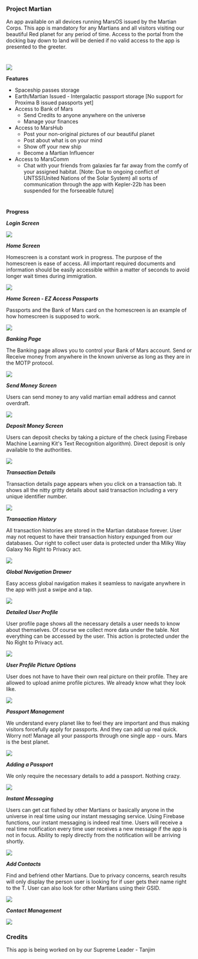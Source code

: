 ### Project Martian
An app available on all devices running MarsOS issued by the Martian Corps. This app is mandatory for any Martians and all visitors visiting our beautiful Red planet for any period of time. Access to the portal from the docking bay down to land will be denied if no valid access to the app is presented to the greeter.

# 

![](https://i.imgur.com/hm5XPfL.png)

**Features**
- Spaceship passes storage
- Earth/Martian Issued - Intergalactic passport storage [No support for Proxima B issued passports yet]
- Access to Bank of Mars
  - Send Credits to anyone anywhere on the universe
  - Manage your finances
- Access to MarsHub
  - Post your non-original pictures of our beautiful planet
  - Post about what is on your mind
  - Show off your new ship
  - Become a Martian Influencer
- Access to MarsComm
  - Chat with your friends from galaxies far far away from the comfy of your assigned habitat. [Note: Due to ongoing conflict of UNTSS(United Nations of the Solar System) all sorts of communication through the app with Kepler-22b has been suspended for the forseeable future]

# 

**Progress**

***Login Screen***

![](https://i.imgur.com/P8tOhic.png)

***Home Screen***

Homescreen is a constant work in progress. The purpose of the homescreen is ease of access. All important required documents and information should be easily accessible within a matter of seconds to avoid longer wait times during immigration.

![](https://lh3.googleusercontent.com/THNLqqXsrCLgPGoVSMKZkvjU0GJKVzbHhYzmVLbZUb0jYB7Ry-O0E9WDlJb9cxUYUYMJONGcz0B1G8mBL4g0-A2sGtOCKetJEKq92KXX_KfkvY5lA68inQIVKivVmZFjmLwNNUw281g73dopSof35WBXtiR4YLSiJsFVsLK7A0fVMq3M6I7dkGqNibIvIKc46rWjS9nNU_2UNxF-nse_I2GgwEGEDN5fcOKbQmTy0OLqTz2AK8WvFhxo9bio8U68xFQII5Rvc7ryshoiTV1IhV1oVtSdhEZPKNMGNN3g_IpFrvmqnWztDIi8KaB6XFSQBXSsj7RFl9ENfgMZXopx8H6ccI1BBX-0HG1HYSjAdcL2EQUNbXUAUOOE3eGF2FIw4lAL4mq8LIEpkSVPfZ4TLjwMb6LDw9ibkBi8XARpzuLzNB5zdUUo8W-zmm0QRC4Yev_XkU0d5X6PbB-AaMvu_KyPpQxJ_1ct0G-V_SdmDsc6UGZ6Tbe272rmw9v8y9XavCqEatgRJTye5oktR-0sKnCt95ndu0i74Jsf5PaxHfRzWi1Rpk2KCWaEqT1ntoFb0XzGg9tsMUt_rVFKerAKD1PLmr2xy3-dmjgAAqiKJ7WlN4ECUZdRpTWOPRYgWkuPgf5alrdJ7QpvNtSD1hteOiS4Ohwr9FG9=w604-h1307-no)

***Home Screen - EZ Access Passports***

Passports and the Bank of Mars card on the homescreen is an example of how homescreen is supposed to work. 

![](https://lh3.googleusercontent.com/SBjsf56lgP7ZbCLxIfvpdTLRFmGeWIQfQwXN5yEqgiElztJualCKgWIS-0zsKxi018iM-vKTynnUK1Zjq3tv-XcwNJtiulUdJKsfjWuDOJZWS7RVEQ9XS1qWiD4fsvJUh7IyKcGpHWpJ9BTd8b4npWehQSw9mRrZ7LqoME900gjRVLtqfmjiR5gsh0EwrJqUIVRr9ZT_n74kiOG34o8dL1NFu_j4IiHSJO17QzoijyoGUnSBHfQ76peVJjlmF3BlfVJN2Jd_z2DGmN7x6j4BDluOfzrXJdcaadfxRXrnqayNuc52yWgyYT6XKPq8psHOLBk63LyuaYvqAjpTDd-EJmi-TkdP42wrbf-WVokbDJtE5cbEcAUXjXJj24L9YuqJdvWXKNMY4ncQoNViOBVYDkPNGAe_iIpphzL3erWR_Lphu0rCCwYTaPe0l5GXImQbqhFBD-F4-B4nHctVipq-lucZ323lQhLA3_R7l6c7Vws9EMMDGpuQltahJ_DTL2H1_24Pe4hajUTWaYgWAXqv4UsHCBaviNOCeXQUAaGLXmybE3olApSgLtv6znYDAi_jwW4VaWxmZgezxAo6SD0VA22vrpr33Dp4-1pC1lioLOmXX4bshvnOwSFHKTfDAQ271qxEdPMD63U6Rjl9vUBHvluOwmrSfD0e=w604-h1307-no)

***Banking Page***

The Banking page allows you to control your Bank of Mars account. Send or Receive money from anywhere in the known universe as long as they are in the MOTP protocol. 

![](https://lh3.googleusercontent.com/GAUS-Sz1EjHiKxnWDpy6ZVxHLH4d9ds7BGbHfTG5EQF4EqddWcIPqJkUnWVSLHuCO39eeSnOP19JbhPYDDThVuS7wKHGl-V1nFeQ9AvMG0xTvH2Z6yEQA917HgP18d8HAjwcyZ7dYA28Vb9GbiNVT8plt8dvTwfQ50ccHcDO2piyczka60bG2lAM-fc7aOE9C9Dra2t0PuTlulD2SKjpTBMqDfYGQXk1v8Fs7yC83EkGD8P0PEMhSw66heEUqlLhSt8drGGvnR0QYdwD8QxhtxcIXAe-2OC3f-vp8eEDK7BO02Zuci0cT7-r9pTBQFc6BlpYR7pyQVKwHPGd82HlTP6b26P48Scq1fn-x9wPgOljSmlxN_OqRiwWHw-Nyq4Aa-7mJLV1g9yzSCZLGNFplb52Mbj_xwfVZztq6o2ZjNhcEdbPYZk-GYKxSiNYmjh9jAYU7PEAzbz8IQMoaEcjl3CJNG97PT3OpuR31J0VNkqc2lnML8sFlJbI3DPRNIx1WsbDElzoq04y7QrGTiyoA0yPfl5C9ETdtMTk6jTWvpyqi8JqFdgTEEZBIVn4wmV7z0vXdspLU5U0ObEqzLutIqD_vQbcVvbhRcAVWo_gBOvY3SJ-ZxHAN554eIOrJzApkDrF9H0gSc32qRkMhHF4QHhoG9hkR5BU=w604-h1307-no)

***Send Money Screen***

Users can send money to any valid martian email address and cannot overdraft.

![](https://lh3.googleusercontent.com/f8YCDDklXLLXo-V-3Ak7ekbEkPZpghwARfHMOOrydvBOPhi8-k-_Ise2pjvDW7TU1pFUdj3AP9bqN1GLNYHPX_r4OeraavFPjIkvgjRRh65Tp2kj8_C8E76bgTry5Wcf_cY0PGN2er4TWTy2imDVkmYBAzv7bH3ILhHXpj7cf1ofVjB-IH0cBxbwf3aRiXuxN3_06daGv54UJ7PDnrJlnjse5pUKHgebYHnVtO03ViR-QN9Nx2L7qMkIu3-pxJCbcoW1zVEroPU-ECwbU9ueEYs2V48xqXhcSLz2aMvh_HjOTd6xEkiwxs3VHlyxvJOz8FUc9OmgXIf1fyd0AlZTJFxXG_CDZvKjoAwUktySJtt3NO6145QOtqPNDOoaBXgq508QEAZ0vU8JP85uZNDC3aRKL6mleyEcM_Cjr3lzboLeldoXRrow3awC7TZbC-jf01cZ78OCQFkPlk0Cjca1YB66K12X2F7glCFyCUN9ZqolAnOV2_TlDZdjm7RG8ecC9IVOQvArC1Pgs8gId6IVJR2X8GJeCj92l6yvBCmbDkQ3djeqZXYloGvBNvPDSNoN6LWvlsehGRczb7NMNNE2V1MrAaZZ73ltzz7OJpGm_ZxiU8Ku3DblI4O5DT6WNpWRBlplRdmM5AW1VoaR79tMU4g4siZsqRvy=w604-h1307-no)

***Deposit Money Screen***

Users can deposit checks by taking a picture of the check (using Firebase Machine Learning Kit's Text Recognition algorithm). Direct deposit is only available to the authorities.

![](https://lh3.googleusercontent.com/A-cb2IG2S6GmQHi-FCDKYx3TgGAbwv73r3hO7lk7xKNHW1lh4sCH9m6HKzzrl6A-qqihjAqBJzRVmSeKpiY1HSptOJv4KXEpXPc3s8ML95scRaSm85epKVXjuDWBlx7dOjIe4yEkxtj8X2bCFqI3yx9lypcOc72_ex30PkvICmtJkTXbtwpSKMsLAoxzvvOnViHDC_42H0XXuvjx1EnX4NHt7p-t1Zmz0B5AvK8rrCIAxtzrgHkjKYipLwCU73ww3YSAGAseUJwm5PHUeEGkvlTYrxvDYxQeacbmTh6fKNGsvrUqArDK-TrdWAHuNrHgrgrcmfdBCtWnpWE_GSF5TnP2m3JZeo32Jz5JoRWSc5jV2DwT_eECWCs6MzMaYE5VrICsLFOrYobhmLPcYlsBi4oPCupbLcI2in17_1Z2CG8atZeIXK7yHyOULn8_yzO3axXIS207lQkdJIKux6qzRqBanpGfh2Wyqx1S2-aGCfBpU8BX3oRs0UBtgFCGB5LWlIuq0yjHTlRdVQOzwDtjcv-ju3nCmZXNDl-R1LIi_ZsCGxx-XOIPaPh6JUiRnZXZNhg0LAD13CvbuNEVHV-34oSLPw9IoNTUKzRwCWxrqYJqyCziq0DmcUVfT61D7BWVBBeWp3OU10CFuwbOEhS_c7Kd5yOe5xC2=w604-h1307-no)

***Transaction Details***

Transaction details page appears when you click on a transaction tab. It shows all the nitty gritty details about said transaction including a very unique identifier number.

![](https://lh3.googleusercontent.com/ix0rT0-SYRnSGkq5-WyZp984Z0zWrtztpeC1ubMJOI_wCJ_rW_uiM3kKQM5_Eht_dAEtCJlOjuxZ3LIkZpHgc2seOIW5Yk9Qz6Cu2EXj4GohLWAD-0EqdbV49BE2qqlV4-qUjH0sz1lcf0aUvpczU8NymJ_rEzooV6rHd95xCASvtHGVEKd0qhnWCeFLLBddbQ2PXgjkLNVlSasgg4MzeuY7jRhBCgRb0HCkLtj5W580zyKoViPJyNzwJGE6VIVTqBj1m9y8pwzx187hqiDwzbnI7HdzhzyOdd5mPSxIEyuA2hzV0uu1QT-qZGpnQCsYKJD-QHJ3tAYzkhhrzTXsgM7CXOhc8l0qwk1WbkBRdMktHWrq5cDG-wpmpz8UYZtcV0ZECMoxha3q2q7bmEQEb2aksBWKDcNwZ6nRxvIANHJDZGCkiBDNEoQhJeJVjgUrzez4SqLEaMXg_T1XqPn_nKzKg3xaMkQMhArfMJhgVqCFZXKLJUV2nJHy3kA2sb2288wWsFQrhiV4-1hBpR0whb4gRFT4qn28vuWiz2fyhBUUShv_namweHsLQB2VRNsPY2YW47yupJF0uD4NJlb_AGjdMkWFtBmQIZZkaqAFewSb5lnW4-fhY5jgca779VS1WzWGFK6ry1pNoHXu7cc2p4V6jN7P2TZx=w604-h1307-no)

***Transaction History***

All transaction histories are stored in the Martian database forever. User may not request to have their transaction history expunged from our databases. Our right to collect user data is protected under tha Milky Way Galaxy No Right to Privacy act.

![](https://lh3.googleusercontent.com/eIu5K2YUM5aJQa-QRja7PLDE7wDg4oMrgXCzt_2g_gSnYo0mgwMNStpS3oNk-u6Fsf07OFYE2SBBStH8wwGMaZ8B5i2VNUABtGJ9dbK0ZVluOoFFdT39aultxWDDrxUkAMEAgCFoDAwdtznxRY9DStMIDWVhqm2Ods2YL5llbDiayPR9ZgDTptZyMSnC3CIOIMfgaW2AADGU52UpM83MCfXvhAMJzvkxsEzILQfrmYD_jxcY5l9nGAqY8NXiIlN96Ssozj-YRpYGUvcpo9HQVw2v0ygjeXjsAnhHdHJ_EWAaAK185HXuaNV3oCXKVmrwkI8GvXi24c5QDW7mFnw9_HUOYJyIGwE1FimBRt0dfgitbgaZDKfPpdEdjznW9b9rGh8oFdRs59oEHmJJtQ_VMkbw5l50pIHWFwCFJ2wolrG-mk275OjwQ-59DXj0YgVAJXAqjFl9xpO56bEGXlK1eArKq8OVQ_PRStzgGUvefMGkQ75wiMTJ-o0Q43WfcGlPv8TBP6COAMG6KhLmj-hZVc3kqRFytUJUGSFc_8OIhjPYrptXaqqyKrA3GKSyVT_PtHhusK8mA7Qh85TShDmrssNh6HfH9M6HvFrsd_Ixi34GCm-JsAcynm0KMRAGdjS3_L-R5Xb0lSb5WawNTrO6zTZQONaL4Cog=w604-h1307-no)

***Global Navigation Drawer***

Easy access global navigation makes it seamless to navigate anywhere in the app with just a swipe and a tap.

![](https://lh3.googleusercontent.com/4BK9ps3DLl2u0cGU6uLm5lsCoiN838YpGAzHhvSo3-ii4xt28MfQqVg3CVPX33xh2st4QowI0O_C70FUqDRAg6lX3viF4qmaiC5wvPotyleWb2nxDloL3M4E4lGcR3vwFFpE-KwFy_ghvnWwfO4NLWQQ25yM06ZInplxMwnZhWaMFVUkmp__3sfGXbOcC1TukOw5vrvZXx1dyypV7lTlXREAVmVOhF1QPhZS98MKNPxvOQCBVGfKF54jDaKC-qSnlsyhhsTtKnEVSg6stv2JhQkViIMiyRRcDBFJeIoy04rL_mbdhIrdaVAp8vzYIIp5qlmr0PneHhg6ptZVoPweKM0YtjnQwiPegjR1_S9nBQLmdxi1wOTeXUiIaooxoU1D4Mrj31h0rNM7iOJMj-OKGYzy13xz6B7QctTxvfg53EoDu5f23GdmzEz8FZTQueQh1YjI4Q9Vt2WKcyeqPaqlfq34tlg9qjFQWp3D0tsytYHc-XoKp17KUCH3O0hMmWogEeU9znHwNf_U0TVkP2BsZ9wlNZd_GdtMKsSAapEAzwDmxTG7zpu-cWD6spnYxSxd-yMfE1JlBdSo3VGlddk6rJATbdSqx06zOG80sazv2K9Pa6NGu57ICV1m2rNd58UUXWVty4DyjbWbpxz-XUC6c2YwlheZByJ7=w604-h1307-no)

***Detailed User Profile***

User profile page shows all the necessary details a user needs to know about themselves. Of course we collect more data under the table. Not everything can be accessed by the user. This action is protected under the No Right to Privacy act.

![](https://lh3.googleusercontent.com/4hEH39AWRAcaTlVVl_jCbsNItQ13OUvBToX7nvJS6MioZRvb3LgSZxEyjNGx1lXaS39QVcHQCk4CEw-rQSt4cM9IK7dT1wfLZQYJc24sK5eGzcw4bs27aEvef9Mj1cwgJGFy1qzIn7f3tWznyMa11YdVBHINaifY9yhaxvkAIYbs2DjEGZObGmAtJbpE7znhZ-Ze3zR7oD_mgoNfQw9RcGxgc6zK97HT9-kBUGjJIDCrtRr3OMlw12YtweKWB2KhCKa6tdBUzHkURU4Bvw8ACoY7OdQUt8MHm1Ft4740k25ScfRf255ajTJ6m_e7_m3oramnCOs_f0zo3Xn4zE-qRRAsdh-pLEobre3sM7UImnEAMkQ65NJxyq6ER22xLeWfh52_MXDAx4oCe_5vC-j0rNlgbaOxIYo-mQQ3cwmJ5jZCpV98qnIajhgWIpf9jzlaDbZdkhFA6jtlKTbYHzaEesr1BAwgw6T-CXUlAlnOjWm6AYuP4o1wXPqj7UfsY4gxeiZsJhpgQTPqOttUarHSbqI25_UG_Hg8IaLDAP7IdaqD18ec86JUL3uxxoQsr-56NFjUHfVbHLwy4PJBu6DipGMmrLtqQPBKIbN-cFPK6v1Yf1HRx0kdKkJbZN202_z3TCCGo1CSis-GmybwbCmvoLLCeWWRtpQo=w398-h1307-no)

***User Profile Picture Options***

User does not have to have their own real picture on their profile. They are allowed to upload anime profile pictures. We already know what they look like.

![](https://lh3.googleusercontent.com/Jo1NFIvcSm0NiyEiNV1iWkCEwl5qhPxrPt75SSZFzqCErE3xZReO5mtjRBO2clomp-v6W0XaxoxrusE1TPIxBxQ_YkQoVTvsjMENxVKStonrBvLuRhexlKQFDwM-s5RLoEG_CFNdZaVzRIVr8mMpjzbBLjPvLRlzbfzKCs_YM3plY_xzYar3rAmg7wOfQeIJNjVi5VsjZykc47pscdoeiijPHH5woLsHLhjjSxwxOyHCwTLED0p_kBSzMZ8In4XfpLrkocFcy4bZaz7_kPqg552SFEeyTOWLzkMEudWi_Jfd3rdFBgly5VvxJUT69eMUf4rxxGedv4Bwergnm7dVoO6RXSA1WuSbznNIWHgNBaRiZhVxrseC6Rgg0z8iH1sj_0OiAE1ijVkV0nIPhlyDkjyiLcYCZjsPhefSB5-O-K0gePj3L7fO6o_WspbPEhKdIY5scVEetfQw6D9dCLt9F9ExklRAadJzMDbXwZo_tnk53UjjW2ynWo9JbukSmpNMQYDX7tpFWz2uqotPB1AI71X7yCY0AeOcd3preMv7RNsvqS-9lDfXUjvAkLAZtVq_8fKwzOYX_aQJhroY1goLV2iFHwkZbiyy8kFyWAH0036oXQ96eyz8TC4jmqqWMoayfOvK3khqQ2Z_qHDMFQtY1KKTcm5WZr7M=w604-h1307-no)

***Passport Management***

We understand every planet like to feel they are important and thus making visitors forcefully apply for passports. And they can add up real quick. Worry not! Manage all your passports through one single app - ours. Mars is the best planet.

![](https://lh3.googleusercontent.com/mvSgTSBOEU_dE8cwwXyDCWeD304gIzkSL9FItBw8KqwAXBEPovssJDIxnTb9VJbZ8YhDYISqV25pqw638lnpAi4ZveOMocYjFDXHTuPIw4vVMhksDRpFLtyAz5XQi2kJy8Zn1dlmpXIOljiiON5JVbp7AvG_rBMAHgrZfKasU9KM6IiPcjKwbGnKtSYmUs3FVJ3THR2TdDjM8nlRrcWcYMnhr0mosigNeOnQVjf-NihGVU2nP8EW28CAwoCIaW6kwAyz4fH4YaJTUEamFuTuzHqv0hmIGxIzA2NNHlh_NwYlrTFCqwrgJb-pA6uWqBAAT9hmh6704TD6CtDshOO3RoLWezYbmPjKChS7Il1sZk2hvYcWgTcS3uOBxtcPZctFOzWauSk_d83ooqPBYpvNrPPn4ISRvdEfqclWOOPVNZ7ae0cFvBHPYPaRw0Ol2g-74vOvUHlUCcXtYj6fYoOZ2XP7EUlVOE4j_gCvKpnve0Cb3NpR6XrpcC2ANLmFfoUbbWHv1FC68iQFCGHig2lSHVX1LGUMnWwP96idI33OpkH30LJez0VU64PMk-NPbPwh0Wns3XTpgl3esN3bZR8AqRrl3zso_Rzct5v9FkTFTD-PaGsa3_9rXnThrkzWui7M5Z4Recx2vw3d8ko2AP3eoiY4GalTU6Mp=w604-h1307-no)

***Adding a Passport***

We only require the necessary details to add a passport. Nothing crazy.

![](https://lh3.googleusercontent.com/BjWkwb7V_kE4avaiA2lYwJb4TWMyoeTq52t8VGzQj-Y20YTFb_pFLpbpjUCO7Ug8NwHqM3hG9Y0okgUKHV0ffIxurEzRKDl61-uWliCGShGy962je_PpwCdT2Z824nZXmn-mfI-xdBcaSi_lELo45ipd76Vk1SNsU8RJWyScHqzBRoAHQoGvSlbLF8bAKBLzBtZ5b7LT-40RZ4DLBUV3ZjmFjDLQdZh2JXdaHeEHsafPkN3RGRR7QAMmzGZhUHeIDnt4HzWtn25rt5tCT3G4FFiyGD5x8OWsNoglJyLHXaKXhCKulplMdclG_vHd_MdOCBPouknUQ7M96JpMLrzKRP1xYr0U8j8BYVdE1kRlpKvdK2FtQnFMGA7QDeApnfXZQnoEtA-JqpO3jbuAAeS6J98ZShNZ3yFdqZRBgvQlzfplzLMMA3GTKMlN7glOMPfSbDpBrRupnCvG67FDdUjgM3juVBAS4L2Ket0fhgZnsS_7yQifp3uX3mCiEVpz1RdW1tZFhkHDr8QaQQEBHO-vzeZtzjIoijwBRzQW77yAN3wdrUKbLRDUZEBo5hagKFtKtfQgwlEBnmIvTOylCfwqzxV_JGxVSn3Tfw4noZGCyQ1IrPvFDCfw4jYWkp3IzsyxXv3-qcOcLZ00FgFp6NqSqKjXyVFVZJ9j=w604-h1307-no)

***Instant Messaging***

Users can get cat fished by other Martians or basically anyone in the universe in real time using our instant messaging service. Using Firebase functions, our instant messaging is indeed real time. Users will receive a real time notification every time user receives a new message if the app is not in focus. Ability to reply directly from the notification will be arriving shortly.

![](https://lh3.googleusercontent.com/R0AlM-y5E8bLiHKKTa4UQT4OSAn7N3_dZtkaCuVqLQIF8sGoZhuK5B_IjN3TSh1wvrey-i9oADotMQ4otabyQ6wG7z02fKUIIJ6kMdhD9bMR62fe_Dd2b1DC4p3irbNaErPTDNOM9EtZzFnpkMNxHz8BC8BEb6UrvZFHpH6SNNPFsnx3XYoD-i42JnxM4jFyuvPgfYjCeVpplG2hPjJvJilHx6v_G_Ah1x3Cnz7b8cnSW-kweHO-eFMbhHj_88iWk092uMbyJM77ZgM8fDokLIAQ4GpPXY9MpwS-wD4cSJ6-DOlFExm7C2mbYPq2jxj4CbjJnpZjdn2N61Nb5e9XHfa-MOe9qXkNAhpbif5YFjLIX_lXGtUC4tSUdC6CQbPaUv9AQ45BqU6N7_7Dpj-LKKKXmvjv2r6I6JqMHyS3fFNwmDXQKzoRJSsAakhw59ZNtMhZ_6U97cAdfB-c2YuthB5361T_pL_HsAGue8t4odPNaGr8WYLqJdb5kAKEAFz3Tge_ZA0ha5KqEmZ1aCsX1C6cTER3PIBou0bP7HpCVSt-5141c_8KihCHrpH6D1XGnOjB0AsYYajhbt2Aij2mKoFnIBIRyKLOTKSZNlyXTMm9L6w_QIIM8YdDNkQgyLDnFhUV_WaEkXr1Vwp1DJumNLALEtho7g9i=w604-h1307-no)

***Add Contacts***

Find and befriend other Martians. Due to privacy concerns, search results will only display the person user is looking for if user gets their name right to the T. User can also look for other Martians using their GSID.

![](https://lh3.googleusercontent.com/BKhJ1vwraOeo2xOrrbgvQYOGMy_enOSNEtxeEUVbxb-Rckj0LnmRhk6vlJr-31vOJeKwibpOpK4tbORxb1bPyV26jsC9qReVtn8Y0AsD5Rr9wavYWNT8u7HgTYbKmAYg7eaqNMm-9UhggxQov_njsh-4ElW3EK0Iu-HFeQV70b_Lupp8MrZgwuOu5veGM6c4PzAD70vfjGwUstJUhjqgJoTnrUtXBz4Hcn0KMQLuWezPpdz-YRPGL_RIzj4IJpQYCyB2fvrf5LGP4xauSHUAVZ4GY93rU7Jt15dkgwhcgeiCJM3wjIWvHwgI7CcgUNhIxtY_56DVev5Hd2Rg9qSqcYHzLfb9-KqgNFcxHUhZLNeyzqycXmIAy57_pI8gP_cw1BAmqOfEXClQh9crqaUT1qh2uIiAsc64Vue1HK6rToYmVlwe7X7fYT4CRcmjf5jlCYLuZOMx53aofd0C3QumJGzjxiZTDz8qSj_QbZ6cEHw_rVgOxkglDJRctRBjy086Oy-7i8WSwgrtuRDnFEpZ9WxVSe5eL1xeDHY9YCPRy9vBzb4tkVcI8Nah-E6LDUQ1rRF7TfOgJTeFRikQg-5TC20o39hkQu4-9Oay4Nu6kfkCltC1SD26g521M3ZGbnKmA_UqPO_UjTrsRNja8sNKXVZFivnifPEi=w604-h1307-no)

***Contact Management***

![](https://lh3.googleusercontent.com/HFfHAK5bKRiFDK468-3xdrkgL3kPoaVktZNJTyn6jISY0P-gEXTVZZNoYPmGXy5xW9b7iTdoD3sw58DA66Px8DqQT5EDv23haN6ec8zawN0p2XorWnb525X2128SPLXzO-eUwZzaLdKiDezgJV8s1pFTi_3dt0Fgh0k_SZ399O9enSkGWPa3Pai7lr-47x0IPPgGszIDSP9KGnwRnVdxfZLdmgNWgyj2yD6fsG6cst3MMZD2CHxuhSY1cUVfo-3k0vEk-T5GXpRcZe7KDqnfgeejzLXQwL-l20-WHbvUk2qUUoSmcmYwOmiz52CDRFj57KboLoyp_vJsXbuj7gIAKkcFpHqlJZB_d568keDmeqCOiVWYJkAVCy0p4xeDZXzvwNxID4D_L2GTD-9b4RirbLy0XvY6uqLHZTCjvbjB36dz8wqzp3l3c7uZXc7KCoxwZqMnfvEoDctyqDNdm0ralz1IenZGVPbEgKjd4sf8DfTZSZ5mmqtti28xqfvV8zR850-cQvNrBTZjIdko_Xa0uCqyGfjD-BCNei-rPfs-kx7Jom19l9EHTVlL2EwgesVdmeLPsQQ7GK3VpGYVF4GLtJASintewKgSt1-QQ_Aaqfo32wl3NyppLiVgPxwUalRTK6R2D7oNRRG7Zk8i4RTMR57zNe1tQDg_=w604-h1307-no)



### Credits
This app is being worked on by our Supreme Leader - Tanjim
